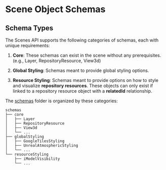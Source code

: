 # Scene Object Schemas

## Schema Types

The Scenes API supports the following categories of schemas, each with unique requirements:

1. **Core**: These schemas can exist in the scene without any prerequisites. (e.g., Layer, RepositoryResource, View3d)

2. **Global Styling**: Schemas meant to provide global styling options.

3. **Resource Styling**: Schemas meant to provide options on how to style and visualize **repository resources**. These objects can only exist if linked to a repository resource object with a **relatedId** relationship.

The [schemas](./schemas) folder is organized by these categories:

```
schemas
├── core
│   ├── Layer
│   ├── RepositoryResource
│   ├── View3d
│   └── ...
├── globalStyling
│   ├── GoogleTilesStyling
│   ├── UnrealAtmosphericStyling
│   └── ...
└── resourceStyling
    ├── iModelVisibility
    └── ...
```
